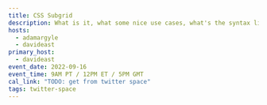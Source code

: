 ```yaml
---
title: CSS Subgrid
description: What is it, what some nice use cases, what's the syntax like, and more!
hosts:
  - adamargyle
  - davideast
primary_host:
  - davideast
event_date: 2022-09-16
event_time: 9AM PT / 12PM ET / 5PM GMT
cal_link: "TODO: get from twitter space"
tags: twitter-space
---
```

